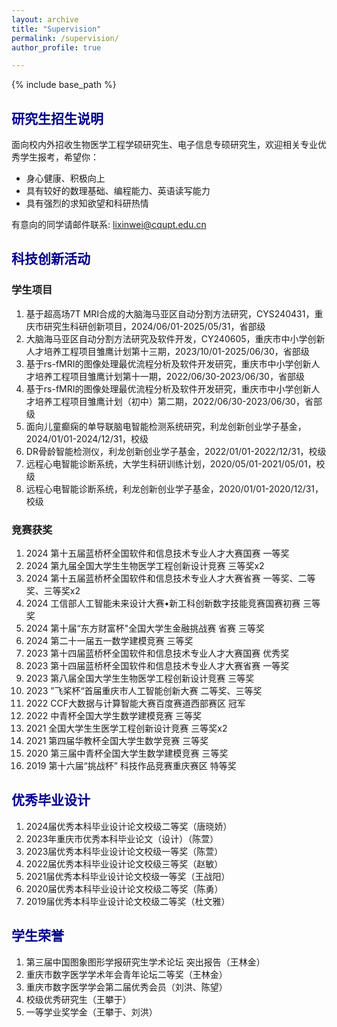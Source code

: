 ```yaml
---
layout: archive
title: "Supervision"
permalink: /supervision/
author_profile: true

---
```


{% include base_path %}

## <font color=DarkBlue>研究生招生说明</font>

面向校内外招收生物医学工程学硕研究生、电子信息专硕研究生，欢迎相关专业优秀学生报考，希望你：

- 身心健康、积极向上
- 具有较好的数理基础、编程能力、英语读写能力
- 具有强烈的求知欲望和科研热情

有意向的同学请邮件联系: lixinwei@cqupt.edu.cn

## <font color=DarkBlue>科技创新活动</font>

### 学生项目

1. 基于超高场7T MRI合成的大脑海马亚区自动分割方法研究，CYS240431，重庆市研究生科研创新项目，2024/06/01-2025/05/31，省部级
2. 大脑海马亚区自动分割方法研究及软件开发，CY240605，重庆市中小学创新人才培养工程项目雏鹰计划第十三期，2023/10/01-2025/06/30，省部级
3. 基于rs-fMRI的图像处理最优流程分析及软件开发研究，重庆市中小学创新人才培养工程项目雏鹰计划第十一期，2022/06/30-2023/06/30，省部级
4. 基于rs-fMRI的图像处理最优流程分析及软件开发研究，重庆市中小学创新人才培养工程项目雏鹰计划（初中）第二期，2022/06/30-2023/06/30，省部级
5. 面向儿童癫痫的单导联脑电智能检测系统研究，利龙创新创业学子基金，2024/01/01-2024/12/31，校级
6. DR骨龄智能检测仪，利龙创新创业学子基金，2022/01/01-2022/12/31，校级
7. 远程心电智能诊断系统，大学生科研训练计划，2020/05/01-2021/05/01，校级
8. 远程心电智能诊断系统，利龙创新创业学子基金，2020/01/01-2020/12/31，校级

### 竞赛获奖

1. 2024 第十五届蓝桥杯全国软件和信息技术专业人才大赛国赛 一等奖
2. 2024 第九届全国大学生生物医学工程创新设计竞赛 三等奖x2
3. 2024 第十五届蓝桥杯全国软件和信息技术专业人才大赛省赛 一等奖、二等奖、三等奖x2
4. 2024 工信部人工智能未来设计大赛•新工科创新数字技能竞赛国赛初赛 三等奖
5. 2024 第十届“东方财富杯"全国大学生金融挑战赛 省赛 三等奖
6. 2024 第二十一届五一数学建模竞赛 三等奖
7. 2023 第十四届蓝桥杯全国软件和信息技术专业人才大赛国赛 优秀奖
8. 2023 第十四届蓝桥杯全国软件和信息技术专业人才大赛省赛 一等奖
9. 2023 第八届全国大学生生物医学工程创新设计竞赛 三等奖
10. 2023  ”飞桨杯“首届重庆市人工智能创新大赛 二等奖、三等奖
11. 2022 CCF大数据与计算智能大赛百度赛道西部赛区 冠军
12. 2022 中青杯全国大学生数学建模竞赛 三等奖
13. 2021 全国大学生生医学工程创新设计竞赛 三等奖x2
14. 2021 第四届华教杯全国大学生数学竞赛 三等奖
15. 2020 第三届中青杯全国大学生数学建模竞赛 三等奖
16. 2019 第十六届“挑战杯” 科技作品竞赛重庆赛区 特等奖

## <font color=DarkBlue>优秀毕业设计</font>

1. 2024届优秀本科毕业设计论文校级二等奖（唐晓娇）
2. 2023年重庆市优秀本科毕业论文（设计）（陈萱）
3. 2023届优秀本科毕业设计论文校级一等奖（陈萱）
4. 2022届优秀本科毕业设计论文校级三等奖（赵敏）
5. 2021届优秀本科毕业设计论文校级一等奖（王战阳）
6. 2020届优秀本科毕业设计论文校级二等奖（陈勇）
7. 2019届优秀本科毕业设计论文校级二等奖（杜文雅）

## <font color=DarkBlue>学生荣誉</font>

1. 第三届中国图象图形学报研究生学术论坛 突出报告（王林金）
2. 重庆市数字医学学术年会青年论坛二等奖（王林金）
3. 重庆市数字医学学会第二届优秀会员（刘洪、陈望）
4. 校级优秀研究生（王攀于）
5. 一等学业奖学金（王攀于、刘洪）


